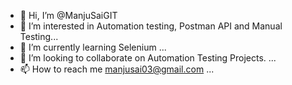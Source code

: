 - 👋 Hi, I’m @ManjuSaiGIT
- 👀 I’m interested in Automation testing, Postman API and Manual Testing...
- 🌱 I’m currently learning Selenium ...
- 💞️ I’m looking to collaborate on Automation Testing Projects. ...
- 📫 How to reach me manjusai03@gmail.com ...

<!---
ManjuSaiGIT/ManjuSaiGIT is a ✨ special ✨ repository because its `README.md` (this file) appears on your GitHub profile.
You can click the Preview link to take a look at your changes.
--->
